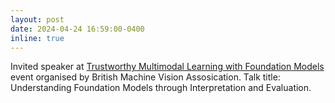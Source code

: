 ```yaml
---
layout: post
date: 2024-04-24 16:59:00-0400
inline: true
---
```

Invited speaker at [Trustworthy Multimodal Learning with Foundation Models](https://www.bmva.org/meetings/24-04-24-Multimodal%20Learning.html) event organised by British Machine Vision Assosication. Talk title: Understanding Foundation Models through Interpretation and Evaluation.